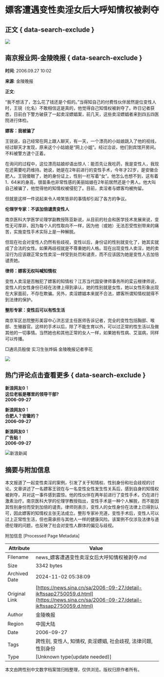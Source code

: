 # 嫖客遭遇变性卖淫女后大呼知情权被剥夺

## 正文 { data-search-exclude }


_![](https://n.sinaimg.cn/default/622af858/20181010/default_avatar.jpg)_

## 南京报业网-金陵晚报 { data-search-exclude }

**时间**: 2006.09.27 10:02

**来源**: 金陵晚报

**正文**:

“我不想活了，怎么花了钱还是个假的。”当得知自己的付费性伙伴居然是位变性人时，王锐（化名）不敢相信这是真的，他觉得自己知情权被剥夺了。昨日记者获悉，日前白下警方破获了一起卖淫嫖娼案，前几天，这些卖淫嫖娼者来到四五四医院进行体检。

**嫖客：我被骗了**

王锐说，自己经常在网上跟人聊天，有一天，一个漂亮的小姑娘跳入了他的视线，经过聊天才发现，原来这个小姑娘是“网上小姐”。经过洽谈，他们到宾馆开房间。不料被警方逮个正着。

在询问的过程中，这位漂亮姑娘却语出惊人：能否先让我吃药，我是变性人，我现在还需要吃药维持。她说，她是在2年前进行的变性手术，今年才22岁，是安徽合肥人。王锐傻眼了，她的身份证上，性别一栏写着“女”。他怎么也想不到，这有着1．64米的身高，很苗条也非常性感的美丽姑娘在2年前居然还是个男人。他大叫自己被骗了，他觉得他的知情权被侵犯了。目前，卖淫者与嫖客均被拘留。

但就是这样一件说起来令人啼笑皆非的事情却引起了各方的争议。

**伦理学专家：不该加倍谴责变性人**

南京医科大学医学论理学副教授陈亚新说，从目前的社会和医学技术发展来说，变性无可厚非，因为每个人的性取向不一样，因为他（或她）无法忍受性别带来的痛苦，实施变性手术实际上是一种解脱。

但现在社会对变性人仍然有些歧视，变性以后，身份证的性别就变化了，她其实就成了合法的女性。如果再歧视就是不尊重她的人格。现在出现变性人卖淫，她的卖淫行为应该跟正常女性卖淫一样受到处罚和谴责，而不应该因为她是变性人去加倍谴责她。

**律师：嫖客无权叫喊知情权**

变性人卖淫是否触犯了嫖客的知情权？江苏当代国安律师事务所的栾云根律师说，变性人的女性身份已经在法律上得到承认，她的性别就是女性，她以女性形象出现在大家面前，不存在欺骗。另外，卖淫嫖娼本来就不合法，嫖客所谓知情权就得不到法律的保护。

**整形专家：变性后可以有性生活**

南京军区总院整形美容中心洪志坚主任医师告诉记者，完全的变性包括胸部、喉部、生殖器官。这样的手术以后，除了不能生育以外，可以过正常的性生活以及做其他的一切事情。当然她也和其他正常的女人一样，如果她有性病、艾滋病，同样可以传播。

□通讯员殷俊 实习生张烨娟 金陵晚报记者李花

![](https://n.sinaimg.cn/default/2fb77759/20151125/320X320.png)

## 热门评论点击查看更多 { data-search-exclude }

**新浪网友0** 1  
**这位老板是哪里的领导干部?**  
**2006-09-27**

**新浪网友0** 1  
**合肥人？安徽的？**  
**2006-09-27**

**新浪网友0** 1  
**广告贴！**  
**2006-09-27**

![新浪新闻](https://n.sinaimg.cn/default/80905340/20200331/sinalogo.png)

## 摘要与附加信息

<!-- tcd_abstract -->
本文报道了一起变性卖淫的案例，引发了关于知情权、性别身份和社会歧视的讨论。文章讲述了一名嫖客王锐在与一名变性女性发生性关系后，感到自身的知情权被剥夺，并对这一事件感到震惊。他的性伙伴在两年前进行了变性手术，仍在进行激素治疗。南京医科大学的伦理学教授指出，变性手术是一种个人解脱，而不能因其性别身份而受到加倍的谴责。律师则表示，变性人的女性身份在法律上已得到认可，因此嫖客的知情权主张无法成立。整形专家补充道，变性手术后，变性人可以过上正常性生活，但也需承担与其他人一样的健康风险。该案例不仅涉及法律与道德伦理的问题，也反映了社会对变性人群体的偏见与歧视。
<!-- tcd_abstract_end -->

附加信息 [Processed Page Metadata]

| Attribute       | Value                                  |
|-----------------|----------------------------------------|
| Filename        | news_嫖客遭遇变性卖淫女后大呼知情权被剥夺.md                             |
| Size            | 3342 bytes                           |
| Archived Date   | 2024-11-02 05:38:09                             |
| Original Link   | [https://news.sina.cn/sa/2006-09-27/detail-ikftssap2750059.d.html](https://news.sina.cn/sa/2006-09-27/detail-ikftssap2750059.d.html)                       |
| Author          | 金陵晚报                               |
| Region          | 中国大陆                               |
| Date            | 2006-09-27                                 |
| Tags            | 跨性别, 变性人, 知情权, 卖淫嫖娼, 社会歧视, 法律问题, 性别身份                                 |
| Type            | [Unknown type(update needed)]                                 |
<!-- tcd_table_end -->

本文由跨性别中文数字档案馆归档整理，仅供浏览。版权归原作者所有。
